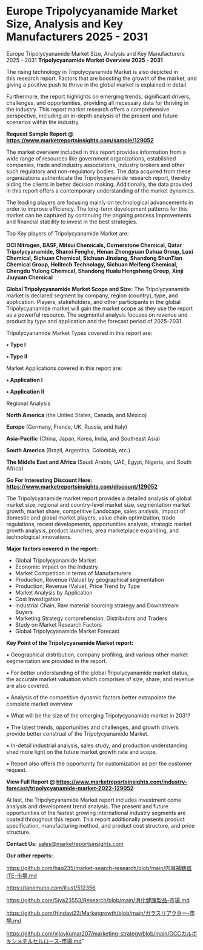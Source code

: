 # Europe Tripolycyanamide Market Size, Analysis and Key Manufacturers 2025 - 2031
 Europe Tripolycyanamide Market Size, Analysis and Key Manufacturers 2025 - 2031
<Strong> Tripolycyanamide Market Overview 2025 - 2031</strong>

The rising technology in Tripolycyanamide Market is also depicted in this research report. Factors that are boosting the growth of the market, and giving a positive push to thrive in the global market is explained in detail.

Furthermore, the report highlights on emerging trends, significant drivers, challenges, and opportunities, providing all necessary data for thriving in the industry. This report market research offers a comprehensive perspective, including an in-depth analysis of the present and future scenarios within the industry.

<strong>Request Sample Report @ <a href=https://www.marketreportsinsights.com/sample/129052>https://www.marketreportsinsights.com/sample/129052</a></strong>

The market overview included in this report provides information from a wide range of resources like government organizations, established companies, trade and industry associations, industry brokers and other such regulatory and non-regulatory bodies. The data acquired from these organizations authenticate the Tripolycyanamide research report, thereby aiding the clients in better decision making. Additionally, the data provided in this report offers a contemporary understanding of the market dynamics.

The leading players are focusing mainly on technological advancements in order to improve efficiency. The long-term development patterns for this market can be captured by continuing the ongoing process improvements and financial stability to invest in the best strategies.

Top Key players of Tripolycyanamide Market are:

<strong>OCI Nitrogen, BASF, Mitsui Chemicals, Cornerstone Chemical, Qatar Tripolycyanamide, Shanxi Fenghe, Henan Zhongyuan Dahua Group, Luxi Chemical, Sichuan Chemical, Sichuan Jinxiang, Shandong ShunTian Chemical Group, Holitech Technology, Sichuan Meifeng Chemical, Chengdu Yulong Chemical, Shandong Hualu Hengsheng Group, Xinji Jiuyuan Chemical</strong>

<strong><b>Global Tripolycyanamide Market Scope and Size:</b></strong>
The Tripolycyanamide market is declared segment by company, region (country), type, and application. Players, stakeholders, and other participants in the global Tripolycyanamide market will gain the market scope as they use the report as a powerful resource. The segmental analysis focuses on revenue and product by type and application and the forecast period of 2025-2031.

Tripolycyanamide Market Types covered in this report are:

<strong>• Type I

• Type II</strong>

Market Applications covered in this report are:

<strong>• Application I

• Application II</strong> 

Regional Analysis

<strong>North America</strong> (the United States, Canada, and Mexico)

<strong>Europe</strong> (Germany, France, UK, Russia, and Italy)

<strong>Asia-Pacific</strong> (China, Japan, Korea, India, and Southeast Asia)

<strong>South America</strong> (Brazil, Argentina, Colombia, etc.)

<strong>The Middle East and Africa</strong> (Saudi Arabia, UAE, Egypt, Nigeria, and South Africa)

<strong>Go For Interesting Discount Here: <a href=https://www.marketreportsinsights.com/discount/129052>https://www.marketreportsinsights.com/discount/129052</a></strong>

The Tripolycyanamide market report provides a detailed analysis of global market size, regional and country-level market size, segmentation market growth, market share, competitive Landscape, sales analysis, impact of domestic and global market players, value chain optimization, trade regulations, recent developments, opportunities analysis, strategic market growth analysis, product launches, area marketplace expanding, and technological innovations.

<strong><b>Major factors covered in the report:</b></strong>
<ul>
  <li>Global Tripolycyanamide Market </li>
  <li>Economic Impact on the Industry</li>
  <li>Market Competition in terms of Manufacturers</li>
  <li>Production, Revenue (Value) by geographical segmentation</li>
  <li>Production, Revenue (Value), Price Trend by Type</li>
  <li>Market Analysis by Application</li>
  <li>Cost Investigation</li>
  <li>Industrial Chain, Raw material sourcing strategy and Downstream Buyers</li>
  <li>Marketing Strategy comprehension, Distributors and Traders</li>
  <li>Study on Market Research Factors</li>
  <li>Global Tripolycyanamide Market Forecast</li>
</ul>

<strong><b>Key Point of the Tripolycyanamide Market report:</b></strong>

• Geographical distribution, company profiling, and various other market segmentation are provided in the report.

• For better understanding of the global Tripolycyanamide market status, the accurate market valuation which comprises of size, share, and revenue are also covered.

• Analysis of the competitive dynamic factors better extrapolate the complete market overview

• What will be the size of the emerging Tripolycyanamide market in 2031?

• The latest trends, opportunities and challenges, and growth drivers provide better construal of the Tripolycyanamide Market.

• In-detail industrial analysis, sales study, and production understanding shed more light on the future market growth rate and scope.

• Report also offers the opportunity for customization as per the customer request.

<strong><b>View Full Report @ <a href=https://www.marketreportsinsights.com/industry-forecast/tripolycyanamide-market-2022-129052>https://www.marketreportsinsights.com/industry-forecast/tripolycyanamide-market-2022-129052</a></b></strong>


At last, the Tripolycyanamide Market report includes investment come analysis and development trend analysis. The present and future opportunities of the fastest growing international industry segments are coated throughout this report. This report additionally presents product specification, manufacturing method, and product cost structure, and price structure.

<strong>Contact Us:</strong>
sales@marketreportsinsights.com

<strong>Our other reports:</strong>

<a href=https://github.com/haq235/market-search-research/blob/main/内耳補聴器ITE-市場.md>https://github.com/haq235/market-search-research/blob/main/内耳補聴器ITE-市場.md</a>

<a href=https://tanomuno.com/illust/512356>https://tanomuno.com/illust/512356</a>

<a href=https://github.com/Siya23553/Research/blob/main/消化健康製品-市場.md>https://github.com/Siya23553/Research/blob/main/消化健康製品-市場.md</a>

<a href=https://github.com/Hindavi23/Marketgrowth/blob/main/ガラスリアクター-市場.md>https://github.com/Hindavi23/Marketgrowth/blob/main/ガラスリアクター-市場.md</a>

<a href=https://github.com/vijaykumar207/marketing-strategy/blob/main/GCCカルボキシメチルセルロース-市場.md>https://github.com/vijaykumar207/marketing-strategy/blob/main/GCCカルボキシメチルセルロース-市場.md</a>"
